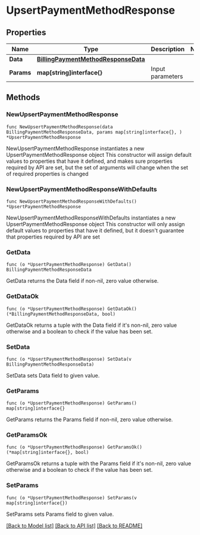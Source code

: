 # UpsertPaymentMethodResponse

## Properties

Name | Type | Description | Notes
------------ | ------------- | ------------- | -------------
**Data** | [**BillingPaymentMethodResponseData**](BillingPaymentMethodResponseData.md) |  | 
**Params** | **map[string]interface{}** | Input parameters | 

## Methods

### NewUpsertPaymentMethodResponse

`func NewUpsertPaymentMethodResponse(data BillingPaymentMethodResponseData, params map[string]interface{}, ) *UpsertPaymentMethodResponse`

NewUpsertPaymentMethodResponse instantiates a new UpsertPaymentMethodResponse object
This constructor will assign default values to properties that have it defined,
and makes sure properties required by API are set, but the set of arguments
will change when the set of required properties is changed

### NewUpsertPaymentMethodResponseWithDefaults

`func NewUpsertPaymentMethodResponseWithDefaults() *UpsertPaymentMethodResponse`

NewUpsertPaymentMethodResponseWithDefaults instantiates a new UpsertPaymentMethodResponse object
This constructor will only assign default values to properties that have it defined,
but it doesn't guarantee that properties required by API are set

### GetData

`func (o *UpsertPaymentMethodResponse) GetData() BillingPaymentMethodResponseData`

GetData returns the Data field if non-nil, zero value otherwise.

### GetDataOk

`func (o *UpsertPaymentMethodResponse) GetDataOk() (*BillingPaymentMethodResponseData, bool)`

GetDataOk returns a tuple with the Data field if it's non-nil, zero value otherwise
and a boolean to check if the value has been set.

### SetData

`func (o *UpsertPaymentMethodResponse) SetData(v BillingPaymentMethodResponseData)`

SetData sets Data field to given value.


### GetParams

`func (o *UpsertPaymentMethodResponse) GetParams() map[string]interface{}`

GetParams returns the Params field if non-nil, zero value otherwise.

### GetParamsOk

`func (o *UpsertPaymentMethodResponse) GetParamsOk() (*map[string]interface{}, bool)`

GetParamsOk returns a tuple with the Params field if it's non-nil, zero value otherwise
and a boolean to check if the value has been set.

### SetParams

`func (o *UpsertPaymentMethodResponse) SetParams(v map[string]interface{})`

SetParams sets Params field to given value.



[[Back to Model list]](../README.md#documentation-for-models) [[Back to API list]](../README.md#documentation-for-api-endpoints) [[Back to README]](../README.md)


